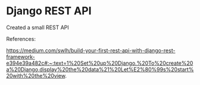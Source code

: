 # Django REST API
 Created a small REST API

References: 

https://medium.com/swlh/build-your-first-rest-api-with-django-rest-framework-e394e39a482c#:~:text=1%20Set%20up%20Django.%20To%20create%20a%20Django,display%20the%20data%21%20Let%E2%80%99s%20start%20with%20the%20view.
